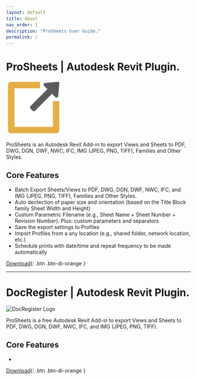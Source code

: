 ```yaml
---
layout: default
title: About
nav_order: 1
description: "ProSheets User Guide."
permalink: /
---
```


# ProSheets | Autodesk Revit Plugin.

![ProSheets Logo](/assets/images/ProSheets-Icon-150x150-1.png)

ProSheets is an Autodesk Revit Add-in to export Views and Sheets to PDF, DWG, DGN, DWF, NWC, IFC, IMG (JPEG, PNG, TIFF), Families and Other Styles.

## Core Features

- Batch Export Sheets/Views to PDF, DWG, DGN, DWF, NWC, IFC, and IMG (JPEG, PNG, TIFF), Families and Other Styles.
- Auto dectection of paper size and orientation (based on the Title Block family Sheet Width and Height)
- Custom Parametric Filename (e.g., Sheet Name + Sheet Number + Revision Number). Plus: custom parameters and separators
- Save the export settings to Profiles
- Import Profiles from a any location (e.g., shared folder, network location, etc.)
- Schedule prints with date/time and repeat frequency to be made automatically

[Download](https://diroots.com/revit-plugins/revit-to-pdf-dwg-dgn-dwf-nwc-ifc-and-images-with-prosheets/){: .btn .btn-di-orange }

---

# DocRegister | Autodesk Revit Plugin.

![DocRegister Logo]()

ProSheets is a free Autodesk Revit Add-in to export Views and Sheets to PDF, DWG, DGN, DWF, NWC, IFC, and IMG (JPEG, PNG, TIFF).

## Core Features

- 

[Download](https://diroots.com/revit-plugins/revit-to-pdf-dwg-dgn-dwf-nwc-ifc-and-images-with-prosheets/){: .btn .btn-di-orange }
